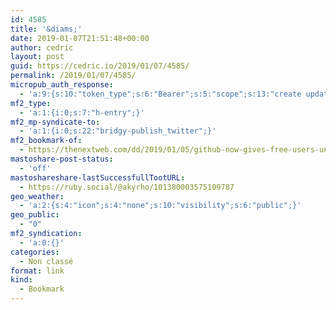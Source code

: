 ```yaml
---
id: 4585
title: '&diams;'
date: 2019-01-07T21:51:48+00:00
author: cedric
layout: post
guid: https://cedric.io/2019/01/07/4585/
permalink: /2019/01/07/4585/
micropub_auth_response:
  - 'a:9:{s:10:"token_type";s:6:"Bearer";s:5:"scope";s:13:"create update";s:2:"me";s:18:"https://cedric.io/";s:9:"issued_by";s:45:"https://cedric.io/wp-json/indieauth/1.0/token";s:9:"client_id";s:24:"https://micropublish.net";s:11:"client_name";s:21:"Micropublish: Sign in";s:9:"issued_at";i:1545380732;s:4:"user";i:1;s:13:"last_accessed";i:1546894308;}'
mf2_type:
  - 'a:1:{i:0;s:7:"h-entry";}'
mf2_mp-syndicate-to:
  - 'a:1:{i:0;s:22:"bridgy-publish_twitter";}'
mf2_bookmark-of:
  - https://thenextweb.com/dd/2019/01/05/github-now-gives-free-users-unlimited-private-repositories/
mastoshare-post-status:
  - 'off'
mastoshareshare-lastSuccessfullTootURL:
  - https://ruby.social/@akyrho/101380003575109787
geo_weather:
  - 'a:2:{s:4:"icon";s:4:"none";s:10:"visibility";s:6:"public";}'
geo_public:
  - "0"
mf2_syndication:
  - 'a:0:{}'
categories:
  - Non classé
format: link
kind:
  - Bookmark
---
```

